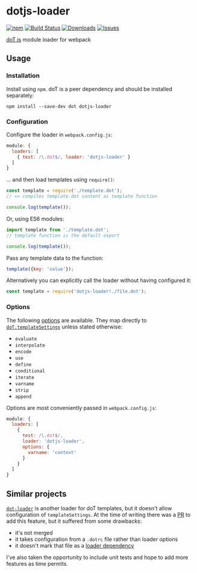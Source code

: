 # dotjs-loader

[![npm](https://img.shields.io/npm/v/dotjs-loader.svg)](https://www.npmjs.com/package/dotjs-loader)
[![Build Status](https://travis-ci.org/simpleigh/dotjs-loader.svg?branch=master)](https://travis-ci.org/simpleigh/dotjs-loader)
[![Downloads](https://img.shields.io/npm/dt/dotjs-loader.svg)](https://www.npmjs.com/package/dotjs-loader)
[![Issues](https://img.shields.io/github/issues/simpleigh/dotjs-loader.svg)](https://github.com/simpleigh/dotjs-loader/issues)

[doT.js](http://olado.github.io/doT/) module loader for webpack

## Usage

### Installation

Install using `npm`.
doT is a peer dependency and should be installed separately:

```shell
npm install --save-dev dot dotjs-loader
```

### Configuration

Configure the loader in `webpack.config.js`:

```javascript
module: {
  loaders: [
    { test: /\.dot$/, loader: 'dotjs-loader' }
  ]
}
```

... and then load templates using `require()`:

```javascript
const template = require('./template.dot');
// => compiles template.dot content as template function

console.log(template());
```

Or, using ES6 modules:

```javascript
import template from './template.dot';
// template function is the default export

console.log(template());
```

Pass any template data to the function:

```javascript
template({key: 'value'});
```

Alternatively you can explicitly call the loader without having configured it:

```javascript
const template = require('dotjs-loader!./file.dot');
```

### Options

The following [options](https://webpack.js.org/configuration/module/#useentry)
are available.
They map directly to [`doT.templateSettings`](http://olado.github.io/doT/)
unless stated otherwise:

* `evaluate`
* `interpolate`
* `encode`
* `use`
* `define`
* `conditional`
* `iterate`
* `varname`
* `strip`
* `append`

Options are most conveniently passed in `webpack.config.js`:

```javascript
module: {
  loaders: [
    {
      test: /\.dot$/,
      loader: 'dotjs-loader',
      options: {
        varname: 'context'
      }
    }
  ]
}
```

## Similar projects

[`dot-loader`](https://github.com/ross-pfahler/dot-loader) is another loader
for doT templates, but it doesn't allow configuration of `templateSettings`.
At the time of writing there was a
[PR](https://github.com/ross-pfahler/dot-loader/pull/7) to add this feature,
but it suffered from some drawbacks:
* it's not merged
* it takes configuration from a `.dotrc` file rather than loader options
* it doesn't mark that file as a [loader dependency](https://webpack.js.org/contribute/writing-a-loader/#loader-dependencies)

I've also taken the opportunity to include unit tests and hope to add more
features as time permits.
